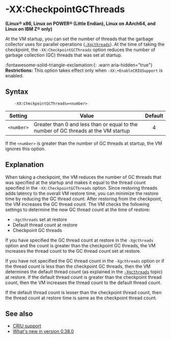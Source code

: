 <!--
* Copyright (c) 2017, 2025 IBM Corp. and others
*
* This program and the accompanying materials are made
* available under the terms of the Eclipse Public License 2.0
* which accompanies this distribution and is available at
* https://www.eclipse.org/legal/epl-2.0/ or the Apache
* License, Version 2.0 which accompanies this distribution and
* is available at https://www.apache.org/licenses/LICENSE-2.0.
*
* This Source Code may also be made available under the
* following Secondary Licenses when the conditions for such
* availability set forth in the Eclipse Public License, v. 2.0
* are satisfied: GNU General Public License, version 2 with
* the GNU Classpath Exception [1] and GNU General Public
* License, version 2 with the OpenJDK Assembly Exception [2].
*
* [1] https://www.gnu.org/software/classpath/license.html
* [2] https://openjdk.org/legal/assembly-exception.html
*
* SPDX-License-Identifier: EPL-2.0 OR Apache-2.0 OR GPL-2.0-only WITH Classpath-exception-2.0 OR GPL-2.0-only WITH OpenJDK-assembly-exception-1.0
-->

# -XX:CheckpointGCThreads

**(Linux&reg; x86, Linux on POWER&reg; (Little Endian), Linux on AArch64, and Linux on IBM Z&reg; only)**

At the VM startup, you can set the number of threads that the garbage collector uses for parallel operations ([`-Xgcthreads`](xgcthreads.md)). At the time of taking the checkpoint, the `-XX:CheckpointGCThreads` option reduces the number of garbage collection (GC) threads that was set at startup.

:fontawesome-solid-triangle-exclamation:{: .warn aria-hidden="true"} **Restrictions:** This option takes effect only when `-XX:+EnableCRIUSupport` is enabled.

## Syntax

        -XX:CheckpointGCThreads=<number>

| Setting               | Value                            | Default                                                  |
|-----------------------|-----------------------------------|:---------------------------------------------------------:|
| `<number>` | Greater than 0 and less than or equal to the number of GC threads at the VM startup |  4           |

If the `<number>` is greater than the number of GC threads at startup, the VM ignores this option.

## Explanation

When taking a checkpoint, the VM reduces the number of GC threads that was specified at the startup and makes it equal to the thread count specified in the `-XX:CheckpointGCThreads` option. Since restoring threads adds latency to the overall VM restore time, you can minimize the restore time by reducing the GC thread count. After restoring from the checkpoint, the VM increases the GC thread count. The VM checks the following settings to determine the new GC thread count at the time of restore:

- `-Xgcthreads` set at restore
- Default thread count at restore
- Checkpoint GC threads

If you have specified the GC thread count at restore in the `-Xgcthreads` option and the count is greater than the checkpoint GC threads, the VM increases the thread count to the GC thread count set at restore.

If you have not specified the GC thread count in the `-Xgcthreads` option or if the thread count is less than the checkpoint GC threads, then the VM determines the default thread count (as explained in the [`-Xgcthreads`](xgcthreads.md#explanation) topic) at restore. If the default thread count is greater than the checkpoint thread count, then the VM increases the thread count to the default thread count.

If the default thread count is lesser than the checkpoint thread count, then the thread count at restore time is same as the checkpoint thread count.

## See also

- [CRIU support](criusupport.md)
- [What's new in version 0.38.0](version0.38.md##technical-preview-of-criu-support)

<!-- ==== END OF TOPIC ==== xxcheckpointgcthread.md ==== -->
